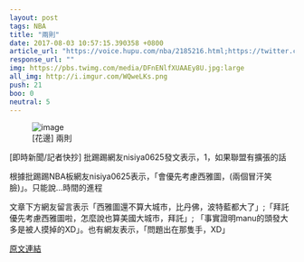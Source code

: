 ```yaml
---
layout: post
tags: NBA
title: "兩則"
date: 2017-08-03 10:57:15.390358 +0800
article_url: "https://voice.hupu.com/nba/2185216.html;https://twitter.com/manuginobili/status/889958434229170176;http://i.imgur.com/WQweLKs.png"
response_url: ""
img: https://pbs.twimg.com/media/DFnENlfXUAAEy8U.jpg:large
all_img: http://i.imgur.com/WQweLKs.png
push: 21
boo: 0
neutral: 5
---
```


<figure>
<img src="https://pbs.twimg.com/media/DFnENlfXUAAEy8U.jpg:large" alt="image">
<figcaption>
[花邊] 兩則
</figcaption>
</figure>



[即時新聞/記者快抄] 批踢踢網友nisiya0625發文表示，1，如果聯盟有擴張的話

根據批踢踢NBA板網友nisiya0625表示，「會優先考慮西雅圖，(兩個冒汗笑臉)」。只能說...時間的進程

文章下方網友留言表示「西雅圖還不算大城市，比丹佛，波特藍都大了」;「拜託優先考慮西雅圖啦，怎麼說也算美國大城市，拜託」; 「事實證明manu的頭發大多是被人摸掉的XD」。也有網友表示，「問題出在那隻手，XD」

<a href = "https://www.ptt.cc/bbs/NBA/M.1501027926.A.65E.html">原文連結</a>

